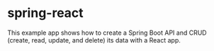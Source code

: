 # spring-react
This example app shows how to create a Spring Boot API and CRUD (create, read, update, and delete) its data with a React app.
